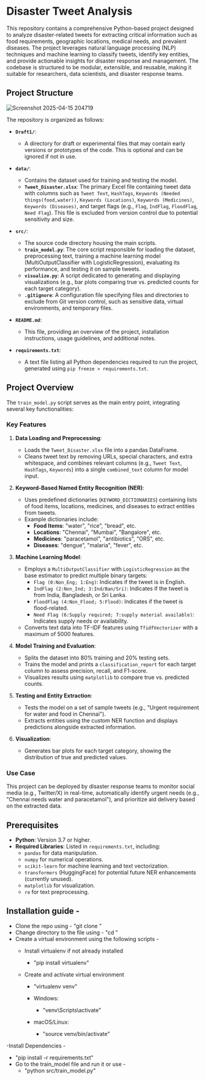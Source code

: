 # Disaster Tweet Analysis

This repository contains a comprehensive Python-based project designed to analyze disaster-related tweets for extracting critical information such as food requirements, geographic locations, medical needs, and prevalent diseases. The project leverages natural language processing (NLP) techniques and machine learning to classify tweets, identify key entities, and provide actionable insights for disaster response and management. The codebase is structured to be modular, extensible, and reusable, making it suitable for researchers, data scientists, and disaster response teams.

## Project Structure
![Screenshot 2025-04-15 204719](https://github.com/user-attachments/assets/f926b25b-928f-451d-869c-6818ad681156)


The repository is organized as follows:

- **`Draft1/`**:
  - A directory for draft or experimental files that may contain early versions or prototypes of the code. This is optional and can be ignored if not in use.

- **`data/`**:
  - Contains the dataset used for training and testing the model.
  - **`Tweet_Disaster.xlsx`**: The primary Excel file containing tweet data with columns such as `Tweet Text`, `HashTags`, `Keywords (Needed things(food,water))`, `Keywords (Locations)`, `Keywords (Medicines)`, `Keywords (Diseases)`, and target flags (e.g., `Flag`, `IndFlag`, `FloodFlag`, `Need Flag`). This file is excluded from version control due to potential sensitivity and size.

- **`src/`**:
  - The source code directory housing the main scripts.
  - **`train_model.py`**: The core script responsible for loading the dataset, preprocessing text, training a machine learning model (MultiOutputClassifier with LogisticRegression), evaluating its performance, and testing it on sample tweets.
  - **`visualize.py`**: A script dedicated to generating and displaying visualizations (e.g., bar plots comparing true vs. predicted counts for each target category).
  - **`.gitignore`**: A configuration file specifying files and directories to exclude from Git version control, such as sensitive data, virtual environments, and temporary files.

- **`README.md`**:
  - This file, providing an overview of the project, installation instructions, usage guidelines, and additional notes.

- **`requirements.txt`**:
  - A text file listing all Python dependencies required to run the project, generated using `pip freeze > requirements.txt`.

## Project Overview

The `train_model.py` script serves as the main entry point, integrating several key functionalities:

### **Key Features**
1. **Data Loading and Preprocessing**:
   - Loads the `Tweet_Disaster.xlsx` file into a pandas DataFrame.
   - Cleans tweet text by removing URLs, special characters, and extra whitespace, and combines relevant columns (e.g., `Tweet Text`, `HashTags`, `Keywords`) into a single `combined_text` column for model input.

2. **Keyword-Based Named Entity Recognition (NER)**:
   - Uses predefined dictionaries (`KEYWORD_DICTIONARIES`) containing lists of food items, locations, medicines, and diseases to extract entities from tweets.
   - Example dictionaries include:
     - **Food Items**: "water", "rice", "bread", etc.
     - **Locations**: "Chennai", "Mumbai", "Bangalore", etc.
     - **Medicines**: "paracetamol", "antibiotics", "ORS", etc.
     - **Diseases**: "dengue", "malaria", "fever", etc.

3. **Machine Learning Model**:
   - Employs a `MultiOutputClassifier` with `LogisticRegression` as the base estimator to predict multiple binary targets:
     - `Flag (0:Non_Eng; 1:Eng)`: Indicates if the tweet is in English.
     - `IndFlag (2:Non_Ind; 3:Ind/Ban/Sri)`: Indicates if the tweet is from India, Bangladesh, or Sri Lanka.
     - `FloodFlag (4:Non_Flood; 5:Flood)`: Indicates if the tweet is flood-related.
     - `Need Flag (6:Supply required; 7:supply material available)`: Indicates supply needs or availability.
   - Converts text data into TF-IDF features using `TfidfVectorizer` with a maximum of 5000 features.

4. **Model Training and Evaluation**:
   - Splits the dataset into 80% training and 20% testing sets.
   - Trains the model and prints a `classification_report` for each target column to assess precision, recall, and F1-score.
   - Visualizes results using `matplotlib` to compare true vs. predicted counts.

5. **Testing and Entity Extraction**:
   - Tests the model on a set of sample tweets (e.g., "Urgent requirement for water and food in Chennai").
   - Extracts entities using the custom NER function and displays predictions alongside extracted information.

6. **Visualization**:
   - Generates bar plots for each target category, showing the distribution of true and predicted values.

### **Use Case**
This project can be deployed by disaster response teams to monitor social media (e.g., Twitter/X) in real-time, automatically identify urgent needs (e.g., "Chennai needs water and paracetamol"), and prioritize aid delivery based on the extracted data.

## Prerequisites

- **Python**: Version 3.7 or higher.
- **Required Libraries**: Listed in `requirements.txt`, including:
  - `pandas` for data manipulation.
  - `numpy` for numerical operations.
  - `scikit-learn` for machine learning and text vectorization.
  - `transformers` (HuggingFace) for potential future NER enhancements (currently unused).
  - `matplotlib` for visualization.
  - `re` for text preprocessing.

## Installation guide - 

- Clone the repo using - "git clone <repo-url>"
- Change directory to the file using - "cd <repo-name>"
- Create a virtual environment using the following scripts - 
  - Install virtualenv if not already installed
    - "pip install virtualenv"

  - Create and activate virtual environment
    - "virtualenv venv"

    - Windows:
      - "venv\Scripts\activate"

    - macOS/Linux:
      - "source venv/bin/activate"

-Install Dependencies - 
  - "pip install -r requirements.txt"
- Go to the train_model file and run it or use - 
  - "python src/train_model.py"
